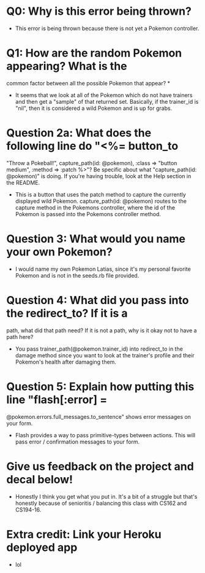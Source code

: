# Q0: Why is this error being thrown?

- This error is being thrown because there is not yet a 
  Pokemon controller.


# Q1: How are the random Pokemon appearing? What is the 
common factor between all the possible Pokemon that appear? *

- It seems that we look at all of the Pokemon which do
  not have trainers and then get a "sample" of that returned
  set. Basically, if the trainer_id is "nil", then it is
  considered a wild Pokemon and is up for grabs.


# Question 2a: What does the following line do "<%= button_to 
"Throw a Pokeball!", capture_path(id: @pokemon), :class => 
"button medium", :method => :patch %>"? Be specific about what 
"capture_path(id: @pokemon)" is doing. If you're having trouble, 
look at the Help section in the README.

- This is a button that uses the patch method to capture
  the currently displayed wild Pokemon. capture_path(id: @pokemon) 
  routes to the capture method in the Pokemons controller, where the 
  id of the Pokemon is passed into the Pokemons controller method. 


# Question 3: What would you name your own Pokemon?

- I would name my own Pokemon Latias, since it's my personal
  favorite Pokemon and is not in the seeds.rb file provided.


# Question 4: What did you pass into the redirect_to? If it is a 
path, what did that path need? If it is not a path, why is it okay 
not to have a path here?

- You pass trainer_path(@pokemon.trainer_id) into redirect_to in
  the damage method since you want to look at the trainer's profile
  and their Pokemon's health after damaging them.


# Question 5: Explain how putting this line "flash[:error] = 
@pokemon.errors.full_messages.to_sentence" shows error messages on 
your form.

- Flash provides a way to pass primitive-types between actions.
  This will pass error / confirmation messages to your form.

# Give us feedback on the project and decal below!

- Honestly I think you get what you put in. It's a bit of a struggle
  but that's honestly because of senioritis / balancing this class
  with CS162 and CS194-16.

# Extra credit: Link your Heroku deployed app

- lol

